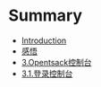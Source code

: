 # Summary

* [Introduction](README.md)
* [感悟](chapter1.md)
* [3.Opentsack控制台](3opentsackkong-zhi-tai.md)
* [3.1.登录控制台](31deng-lu-kong-zhi-tai.md)


